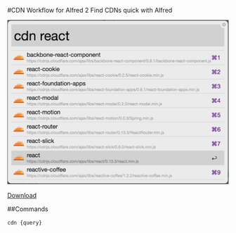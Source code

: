 #CDN Workflow for Alfred 2
Find CDNs quick with Alfred

![inline](assets/screenshot.png)

[Download]()

##Commands
````
cdn {query}
````